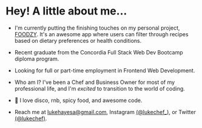 # Hey! A little about me...

* I'm currently putting the finishing touches on my personal project, [FOODZY](https://github.com/LukeHayesss/final-project-foodzy). It's an awesome app where users can filter through recipes based on dietary preferences or health conditions.

* Recent graduate from the Concordia Full Stack Web Dev Bootcamp diploma program.

* Looking for full or part-time employment in Frontend Web Development.

* Who am I? I've been a Chef and Business Owner for most of my professional life, and I'm <i>excited</i> to transition to the world of coding.

* 🪩 I love disco, rnb, spicy food, and awesome code.

* Reach me at lukehayesa@gmail.com, Instagram [(@lukechef_)](http://www.instagram.com/lukechef_), or Twitter [(@lukechef)](http://www.twitter.com/lukechef).

